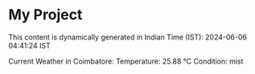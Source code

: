 # My Project

This content is dynamically generated in Indian Time (IST): 2024-06-06 04:41:24 IST


Current Weather in Coimbatore:
Temperature: 25.88 °C
Condition: mist

